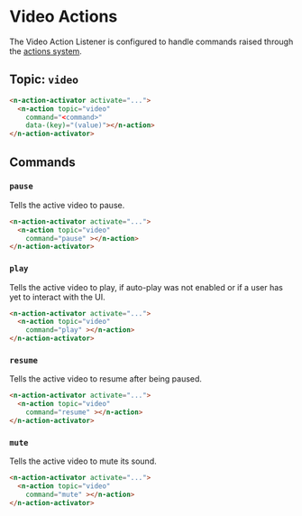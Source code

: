 # Video Actions

The Video Action Listener is configured to handle commands raised through the [actions system](/actions).

## Topic: `video`

```html
<n-action-activator activate="...">
  <n-action topic="video" 
    command="<command>" 
    data-(key)="(value)"></n-action>
</n-action-activator>
```

## Commands

### `pause`

Tells the active video to pause.


```html
<n-action-activator activate="...">
  <n-action topic="video" 
    command="pause" ></n-action>
</n-action-activator>
```

### `play`

Tells the active video to play, if auto-play was not enabled or if a user has yet to interact with the UI.


```html
<n-action-activator activate="...">
  <n-action topic="video" 
    command="play" ></n-action>
</n-action-activator>
```

### `resume`

Tells the active video to resume after being paused.


```html
<n-action-activator activate="...">
  <n-action topic="video" 
    command="resume" ></n-action>
</n-action-activator>
```

### `mute`

Tells the active video to mute its sound.

```html
<n-action-activator activate="...">
  <n-action topic="video" 
    command="mute" ></n-action>
</n-action-activator>
```
